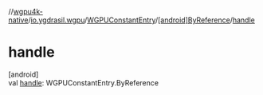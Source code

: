 //[wgpu4k-native](../../../../index.md)/[io.ygdrasil.wgpu](../../index.md)/[WGPUConstantEntry](../index.md)/[[android]ByReference](index.md)/[handle](handle.md)

# handle

[android]\
val [handle](handle.md): WGPUConstantEntry.ByReference